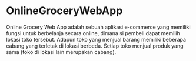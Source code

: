 # OnlineGroceryWebApp
Online Grocery Web App adalah sebuah aplikasi e-commerce yang memiliki fungsi untuk berbelanja secara online, dimana si pembeli dapat memilih lokasi toko tersebut. Adapun toko yang menjual barang memiliki beberapa cabang yang terletak di lokasi berbeda. Setiap toko menjual produk yang sama (toko di lokasi lain merupakan cabang). 
